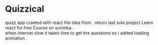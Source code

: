 

# Quizzical

quizz app craeted with react the idea from .  return
last solo project Learn react for free Course on scrimba .  
when internet slow it takes time to get the questions so i added loading animation  .
